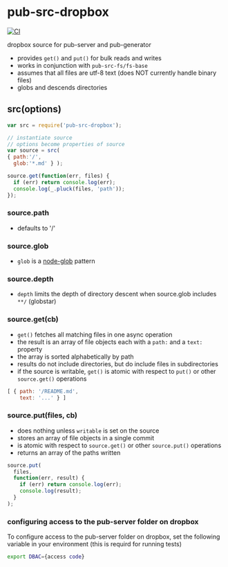 # pub-src-dropbox
[![CI](https://github.com/jldec/pub-src-dropbox/workflows/CI/badge.svg)](https://github.com/jldec/pub-src-dropbox/actions)

dropbox source for pub-server and pub-generator

* provides `get()` and `put()` for bulk reads and writes
* works in conjunction with `pub-src-fs/fs-base`
* assumes that all files are utf-8 text (does NOT currently handle binary files)
* globs and descends directories

## src(options)

```javascript
var src = require('pub-src-dropbox');

// instantiate source
// options become properties of source
var source = src(
{ path:'/',
  glob:'*.md' } );

source.get(function(err, files) {
  if (err) return console.log(err);
  console.log(_.pluck(files, 'path'));
});

```

### source.path
- defaults to '/'

### source.glob
- `glob` is a [node-glob](https://github.com/isaacs/node-glob) pattern

### source.depth
- `depth` limits the depth of directory descent when source.glob includes `**/` (globstar)

### source.get(cb)
- `get()` fetches all matching files in one async operation
- the result is an array of file objects each with a `path:` and a `text:` property
- the array is sorted alphabetically by path
- results do not include directories, but do include files in subdirectories
- if the source is writable, `get()` is atomic with respect to `put()` or other `source.get()` operations

```javascript
[ { path: '/README.md',
    text: '...' } ]
```

### source.put(files, cb)
- does nothing unless `writable` is set on the source
- stores an array of file objects in a single commit
- is atomic with respect to `source.get()` or other `source.put()` operations
- returns an array of the paths written

```javascript
source.put(
  files,
  function(err, result) {
    if (err) return console.log(err);
    console.log(result);
  }
);
```

### configuring access to the pub-server folder on dropbox
To configure access to the pub-server folder on dropbox, set the following variable in your environment
(this is requird for running tests)

```sh
export DBAC={access code}
```
